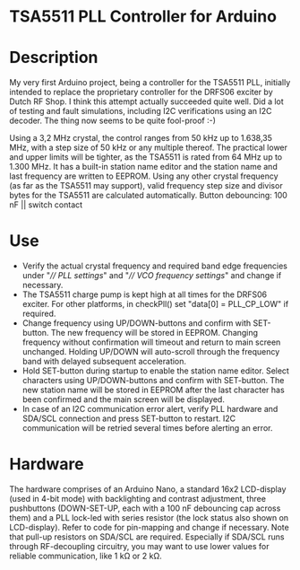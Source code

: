 # TSA5511 PLL Controller for Arduino

# Description
My very first Arduino project, being a controller for the TSA5511 PLL, initially intended to replace the proprietary controller for the DRFS06 exciter by Dutch RF Shop.
I think this attempt actually succeeded quite well. Did a lot of testing and fault simulations, including I2C verifications using an I2C decoder. The thing now seems to be quite fool-proof :-)

Using a 3,2 MHz crystal, the control ranges from 50 kHz up to 1.638,35 MHz, with a step size of 50 kHz or any multiple thereof. 
The practical lower and upper limits will be tighter, as the TSA5511 is rated from 64 MHz up to 1.300 MHz.
It has a built-in station name editor and the station name and last frequency are written to EEPROM.
Using any other crystal frequency (as far as the TSA5511 may support), valid frequency step size and divisor bytes for the TSA5511 are calculated automatically.
Button debouncing: 100 nF || switch contact

# Use
- Verify the actual crystal frequency and required band edge frequencies under "_// PLL settings_" and "_// VCO frequency settings_" and change if necessary.
- The TSA5511 charge pump is kept high at all times for the DRFS06 exciter. For other platforms, in checkPll() set "data[0] = PLL_CP_LOW" if required.
- Change frequency using UP/DOWN-buttons and confirm with SET-button. The new frequency will be stored in EEPROM.
  Changing frequency without confirmation will timeout and return to main screen unchanged. Holding UP/DOWN will auto-scroll through the frequency band with delayed subsequent acceleration. 
- Hold SET-button during startup to enable the station name editor. Select characters using UP/DOWN-buttons and confirm with SET-button.
  The new station name will be stored in EEPROM after the last character has been confirmed and the main screen will be displayed.
- In case of an I2C communication error alert, verify PLL hardware and SDA/SCL connection and press SET-button to restart. I2C communication will be retried several times before alerting an error.

# Hardware
The hardware comprises of an Arduino Nano, a standard 16x2 LCD-display (used in 4-bit mode) with backlighting and contrast adjustment, three pushbuttons (DOWN-SET-UP, each with a 100 nF debouncing cap across them) and a PLL lock-led with series resistor (the lock status also shown on LCD-display). 
Refer to code for pin-mapping and change if necessary. 
Note that pull-up resistors on SDA/SCL are required. Especially if SDA/SCL runs through RF-decoupling circuitry, you may want to use lower values for reliable communication, like 1 kΩ or 2 kΩ.
